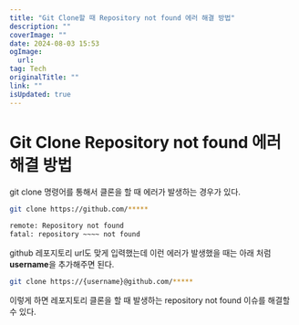 ```yaml
---
title: "Git Clone할 때 Repository not found 에러 해결 방법"
description: ""
coverImage: ""
date: 2024-08-03 15:53
ogImage: 
  url: 
tag: Tech
originalTitle: ""
link: ""
isUpdated: true
---
```






# Git Clone Repository not found 에러 해결 방법

<div class="content-ad"></div>

git clone 명령어를 통해서 클론을 할 때 에러가 발생하는 경우가 있다.

```bash
git clone https://github.com/*****
```

```bash
remote: Repository not found
fatal: repository ~~~~ not found
```

github 레포지토리 url도 맞게 입력했는데 이런 에러가 발생했을 때는 아래 처럼 **username**을 추가해주면 된다.

```bash
git clone https://{username}@github.com/*****

```

이렇게 하면 레포지토리 클론을 할 때 발생하는 repository not found 이슈를 해결할 수 있다.
